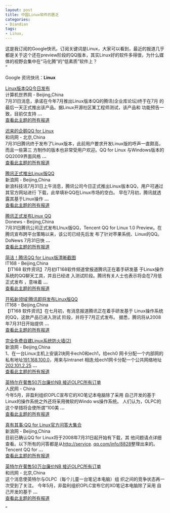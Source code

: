 ```yaml
---
layout: post
title: 中国Linux软件的匮乏
categories:
- Diandian
tags:
- Linux, 
---
```

这是我订阅的Google快讯，订阅关键词是Linux，大家可以看到，最近的报道几乎都是关于这个还在preview阶段的QQ版本，其实Linux好的软件多得很，为什么媒体的视野会集中在“马化腾”的“低素质”软件上？
<br />“
<p>Google 资讯快讯：<strong>Linux</strong></p>
<p><a target="_blank" href="http://news.ccw.com.cn/soft/htm2008/20080731_476008.shtml"> Linux版本QQ今日发布</a><br />计算机世界网 - Beijing,China<br />7月31日消息，承诺在今年7月推出Linux版本QQ的腾讯(企业库论坛)终于在7月 的最后一天正式推出该产品。据Linux开源社区某工程师测试，该产品和 功能预告一致，目前仅支持 <strong>...</strong><br /><a target="_blank" href="http://news.google.com/news?hl=zh-CN&amp;ncl=http://news.ccw.com.cn/soft/htm2008/20080731_476008.shtml"> 查看此主题的所有报道</a> </p>
<p><a target="_blank" href="http://it.hexun.com/2008-07-31/107819344.html"> 迟来的企鹅QQ for Linux</a><br />和讯网 - 北京,China<br />7月31日腾讯终于发布了Linux版本，此前用户要求开发Linux版的呼声一直颇高，而且一些第三 方制作的版本也非常受用户欢迎。QQ for Linux 与Windows版本的QQ2009界面风格 <strong>...</strong><br /><a target="_blank" href="http://news.google.com/news?hl=zh-CN&amp;ncl=http://it.hexun.com/2008-07-31/107819344.html"> 查看此主题的所有报道</a> </p>
<p><a target="_blank" href="http://tech.sina.com.cn/i/2008-07-31/12052363538.shtml"> 腾讯正式推出Linux版QQ</a><br />新浪网 - Beijing,China<br />新浪科技讯7月31日上午消息，腾讯公司今日正式推出Linux版本QQ，用户可通过其官方网站进行 下载，此举填补QQ在Linux市场的空白。 早在7月初，腾讯就透露其基于Linux操作 <strong>...</strong><br /><a target="_blank" href="http://news.google.com/news?hl=zh-CN&amp;ncl=http://tech.sina.com.cn/i/2008-07-31/12052363538.shtml"> 查看此主题的所有报道</a> </p>
<p><a target="_blank" href="http://www.donews.com/Content/200807/a9dcb6b0939a45708080d9edf0d8f0cc.shtm"> 腾讯正式发布Linux QQ</a><br />Donews - Beijing,China<br />7月31日腾讯公司正式发布LInux版QQ，Tencent QQ for Linux 1.0 Preview。在腾讯宣布跨平台策略以来，该公司已经先后发 布了针对苹果系统、Linux的QQ。 DoNews 7月31日快 <strong>...</strong><br /><a target="_blank" href="http://news.google.com/news?hl=zh-CN&amp;ncl=http://www.donews.com/Content/200807/a9dcb6b0939a45708080d9edf0d8f0cc.shtm"> 查看此主题的所有报道</a> </p>
<p><a target="_blank" href="http://publish.it168.com/2008/0731/20080731009101.shtml"> 简洁！腾讯QQ for Linux版清晰截图</a><br />IT168 - Beijing,China<br />【IT168 软件资讯】7月初IT168软件频道曾报道腾讯正在着手研发基 于Linux操作系统的QQ聊天工具，并且已经进 入测试阶段。腾讯有关人士也表示将会在7月低正式发布 ，意味着 <strong>...</strong><br /><a target="_blank" href="http://news.google.com/news?hl=zh-CN&amp;ncl=http://publish.it168.com/2008/0731/20080731009101.shtml"> 查看此主题的所有报道</a> </p>
<p><a target="_blank" href="http://publish.it168.com/2008/0731/20080731004301.shtml"> 开拓新领域!腾讯即将发布Linux版QQ</a><br />IT168 - Beijing,China<br />【IT168 软件资讯】在七月初，有消息报道腾讯正在着手研发基于 Linux操作系统的QQ，这款产品已进入测试 阶段，并将于7月正式发布。 据悉，腾讯将从2008年7月31日开始提供 <strong>...</strong><br /><a target="_blank" href="http://news.google.com/news?hl=zh-CN&amp;ncl=http://publish.it168.com/2008/0731/20080731004301.shtml"> 查看此主题的所有报道</a> </p>
<p><a target="_blank" href="http://tech.sina.com.cn/s/2008-07-31/09202362783.shtml"> 完全免费自建Linux系统防火墙(2)</a><br />新浪网 - Beijing,China<br />1、在一台Linux主机上安装2块网卡ech0和ech1，给ech0 网卡分配一个内部网的私有地址<a target="_blank" href="http://191.168.100.0/">191.168.100.0</a>，用来与Intranet 相连;给ech1网卡分配一个公共网络地址<a target="_blank" href="http://202.101.2.25/">202.101.2.25</a> <strong>...</strong><br /><a target="_blank" href="http://news.google.com/news?hl=zh-CN&amp;ncl=http://tech.sina.com.cn/s/2008-07-31/09202362783.shtml"> 查看此主题的所有报道</a> </p>
<p><a target="_blank" href="http://www.022net.com/2008/7-31/422735412899651.html"> 英特尔在葡售50万台廉价NB 接近OLPC所有订单</a><br />人民网 - China<br />今年5月，非盈利组织OPLC宣布它的XO笔记本电脑除了采用 自己开发的基于Linux的操作系统之外还将采用微软的Windo ws操作系统。 人们认为，OLPC的这个举措将会使所谓“100美 <strong>...</strong><br /><a target="_blank" href="http://news.google.com/news?hl=zh-CN&amp;ncl=http://www.022net.com/2008/7-31/422735412899651.html"> 查看此主题的所有报道</a> </p>
<p><a target="_blank" href="http://tech.sina.com.cn/s/s/2008-07-31/08302362601.shtml"> 真有其事:QQ for Linux官方问答大集合</a><br />新浪网 - Beijing,China<br />目前已确认QQ for Linux将于2008年7月31日起开始有下载，其 他问题请点详细查看。以下所有的问答都是从<a target="_blank" href="http://service/">http://service</a>. <a target="_blank" href="http://qq.com/info/8828">qq.com/info/8828</a>整理出来的。 Tencent QQ for <strong>...</strong><br /><a target="_blank" href="http://news.google.com/news?hl=zh-CN&amp;ncl=http://tech.sina.com.cn/s/s/2008-07-31/08302362601.shtml"> 查看此主题的所有报道</a> </p>
<p><a target="_blank" href="http://it.hexun.com/2008-07-31/107809629.html"> 英特尔在葡售50万台廉价NB 接近OLPC所有订单</a><br />和讯网 - 北京,China<br />这个消息使英特尔与OLPC（每个儿童一台笔记本电脑）组 织之间的竞争状态再一次受到了关注。 今年5月，非盈利组织OPLC宣布它的XO笔记本电脑除了采用 自己开发的基于 <strong>...</strong><br /><a target="_blank" href="http://news.google.com/news?hl=zh-CN&amp;ncl=http://it.hexun.com/2008-07-31/107809629.html"> 查看此主题的所有报道</a> </p>”